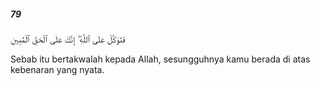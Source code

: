 ##### 79

<span class="ayah">فَتَوَكَّلْ عَلَى ٱللَّهِ ۖ إِنَّكَ عَلَى ٱلْحَقِّ ٱلْمُبِينِ</span>

<span class="ayah_translation">Sebab itu bertakwalah kepada Allah, sesungguhnya kamu berada di atas kebenaran yang nyata.</span>
